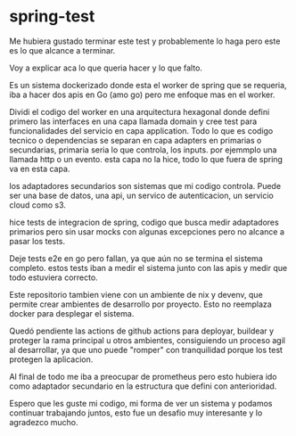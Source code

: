# spring-test
Me hubiera gustado terminar este test y probablemente lo haga pero este es lo que alcance a terminar.

Voy a explicar aca lo que queria hacer y lo que falto.

Es un sistema dockerizado donde esta el worker de spring que se requeria, iba a hacer dos apis en 
Go (amo go) pero me enfoque mas en el worker.

Dividi el codigo del worker en una arquitectura hexagonal donde defini primero las interfaces en una
capa llamada domain y cree test para funcionalidades del servicio en capa application. Todo lo que es
codigo tecnico o dependencias se separan en capa adapters en primarias o secundarias, primaria seria 
lo que controla, los inputs. por ejemmplo una llamada http o un evento. esta capa no la hice, todo
lo que fuera de spring va en esta capa.

los adaptadores secundarios son sistemas que mi codigo controla. Puede ser una base de datos, una api,
un servico de autenticacion, un servicio cloud como s3. 

hice tests de integracion de spring, codigo que busca medir adaptadores primarios pero sin usar mocks
con algunas excepciones pero no alcance a pasar los tests.
 
Deje tests e2e en go pero fallan, ya que aún no se termina el sistema completo. estos tests iban a medir
el sistema junto con las apis y medir que todo estuviera correcto.

Este repositorio tambien viene con un ambiente de nix y devenv, que permite crear ambientes de desarrollo
por proyecto. Esto no reemplaza docker para desplegar el sistema.

Quedó pendiente las actions de github actions para deployar, buildear y proteger la rama principal u
otros ambientes, consiguiendo un proceso agil al desarrollar, ya que uno puede "romper" con tranquilidad
porque los test protegen la aplicacion. 

Al final de todo me iba a preocupar de prometheus pero esto hubiera ido como adaptador secundario
en la estructura que defini con anterioridad.

Espero que les guste mi codigo, mi forma de ver un sistema y podamos continuar trabajando juntos,
esto fue un desafio muy interesante y lo agradezco mucho.
